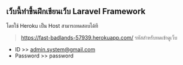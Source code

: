 ## เว็บนี้ทำขึ้นฝึกเขียนเว็บ Laravel Framework
โดยใช้ Heroku เป็น Host สามารถทดสอบได้ที
> https://fast-badlands-57939.herokuapp.com/
รหัสสำหรับทดเข้าดูเว็บ
* ID >> admin.system@gmail.com
* Password >> password


